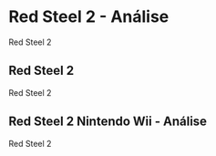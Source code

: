 ---
---

# Red Steel 2 - Análise

Red Steel 2

## Red Steel 2

Red Steel 2

## Red Steel 2 Nintendo Wii - Análise

Red Steel 2
